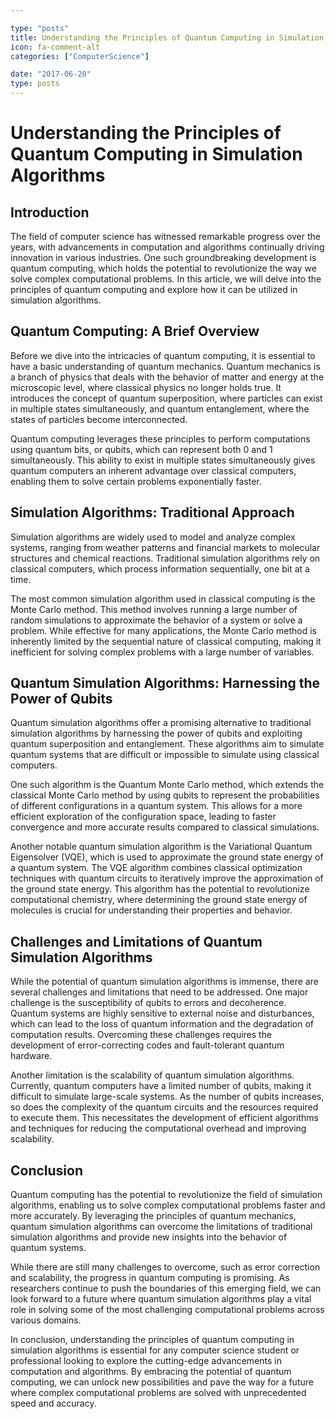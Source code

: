 ```yaml
---

type: "posts"
title: Understanding the Principles of Quantum Computing in Simulation Algorithms
icon: fa-comment-alt
categories: ["ComputerScience"]

date: "2017-06-20"
type: posts
---
```





# Understanding the Principles of Quantum Computing in Simulation Algorithms

## Introduction

The field of computer science has witnessed remarkable progress over the years, with advancements in computation and algorithms continually driving innovation in various industries. One such groundbreaking development is quantum computing, which holds the potential to revolutionize the way we solve complex computational problems. In this article, we will delve into the principles of quantum computing and explore how it can be utilized in simulation algorithms.

## Quantum Computing: A Brief Overview

Before we dive into the intricacies of quantum computing, it is essential to have a basic understanding of quantum mechanics. Quantum mechanics is a branch of physics that deals with the behavior of matter and energy at the microscopic level, where classical physics no longer holds true. It introduces the concept of quantum superposition, where particles can exist in multiple states simultaneously, and quantum entanglement, where the states of particles become interconnected.

Quantum computing leverages these principles to perform computations using quantum bits, or qubits, which can represent both 0 and 1 simultaneously. This ability to exist in multiple states simultaneously gives quantum computers an inherent advantage over classical computers, enabling them to solve certain problems exponentially faster.

## Simulation Algorithms: Traditional Approach

Simulation algorithms are widely used to model and analyze complex systems, ranging from weather patterns and financial markets to molecular structures and chemical reactions. Traditional simulation algorithms rely on classical computers, which process information sequentially, one bit at a time.

The most common simulation algorithm used in classical computing is the Monte Carlo method. This method involves running a large number of random simulations to approximate the behavior of a system or solve a problem. While effective for many applications, the Monte Carlo method is inherently limited by the sequential nature of classical computing, making it inefficient for solving complex problems with a large number of variables.

## Quantum Simulation Algorithms: Harnessing the Power of Qubits

Quantum simulation algorithms offer a promising alternative to traditional simulation algorithms by harnessing the power of qubits and exploiting quantum superposition and entanglement. These algorithms aim to simulate quantum systems that are difficult or impossible to simulate using classical computers.

One such algorithm is the Quantum Monte Carlo method, which extends the classical Monte Carlo method by using qubits to represent the probabilities of different configurations in a quantum system. This allows for a more efficient exploration of the configuration space, leading to faster convergence and more accurate results compared to classical simulations.

Another notable quantum simulation algorithm is the Variational Quantum Eigensolver (VQE), which is used to approximate the ground state energy of a quantum system. The VQE algorithm combines classical optimization techniques with quantum circuits to iteratively improve the approximation of the ground state energy. This algorithm has the potential to revolutionize computational chemistry, where determining the ground state energy of molecules is crucial for understanding their properties and behavior.

## Challenges and Limitations of Quantum Simulation Algorithms

While the potential of quantum simulation algorithms is immense, there are several challenges and limitations that need to be addressed. One major challenge is the susceptibility of qubits to errors and decoherence. Quantum systems are highly sensitive to external noise and disturbances, which can lead to the loss of quantum information and the degradation of computation results. Overcoming these challenges requires the development of error-correcting codes and fault-tolerant quantum hardware.

Another limitation is the scalability of quantum simulation algorithms. Currently, quantum computers have a limited number of qubits, making it difficult to simulate large-scale systems. As the number of qubits increases, so does the complexity of the quantum circuits and the resources required to execute them. This necessitates the development of efficient algorithms and techniques for reducing the computational overhead and improving scalability.

## Conclusion

Quantum computing has the potential to revolutionize the field of simulation algorithms, enabling us to solve complex computational problems faster and more accurately. By leveraging the principles of quantum mechanics, quantum simulation algorithms can overcome the limitations of traditional simulation algorithms and provide new insights into the behavior of quantum systems.

While there are still many challenges to overcome, such as error correction and scalability, the progress in quantum computing is promising. As researchers continue to push the boundaries of this emerging field, we can look forward to a future where quantum simulation algorithms play a vital role in solving some of the most challenging computational problems across various domains.

In conclusion, understanding the principles of quantum computing in simulation algorithms is essential for any computer science student or professional looking to explore the cutting-edge advancements in computation and algorithms. By embracing the potential of quantum computing, we can unlock new possibilities and pave the way for a future where complex computational problems are solved with unprecedented speed and accuracy.